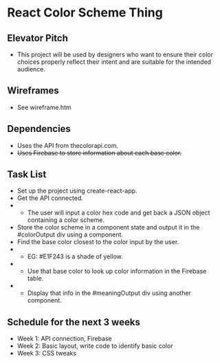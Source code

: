 # React Color Scheme Thing

## Elevator Pitch
* This project will be used by designers who want to ensure their color choices properly reflect their intent and are suitable for the intended audience.

## Wireframes
* See wireframe.htm

## Dependencies
* Uses the API from thecolorapi.com.
* ~~Uses Firebase to store information about each base color.~~

## Task List
* Set up the project using create-react-app.
* Get the API connected.
* * The user will input a color hex code and get back a JSON object containing a color scheme.
* Store the color scheme in a component state and output it in the #colorOutput div using a component.
* Find the base color closest to the color input by the user.
* * EG: #E1F243 is a shade of yellow.
* * Use that base color to look up color information in the Firebase table.
* * Display that info in the #meaningOutput div using another component.

## Schedule for the next 3 weeks
* Week 1: API connection, Firebase 
* Week 2: Basic layout, write code to identify basic color
* Week 3: CSS tweaks